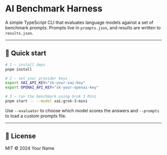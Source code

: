 # AI Benchmark Harness

A simple TypeScript CLI that evaluates language models against a set of benchmark prompts. Prompts live in `prompts.json`, and results are written to `results.json`.

---

## 🚀 Quick start

```bash
# 1 – install deps
pnpm install

# 2 – set your provider keys
export XAI_API_KEY="sk-your-xai-key"
export OPENAI_API_KEY="sk-your-openai-key"

# 3 – run the benchmark using Grok 3 Mini
pnpm start -- --model xai:grok-3-mini
```

Use `--evaluator` to choose which model scores the answers and `--prompts` to load a custom prompts file.

---

## 📄 License

MIT © 2024 Your Name
